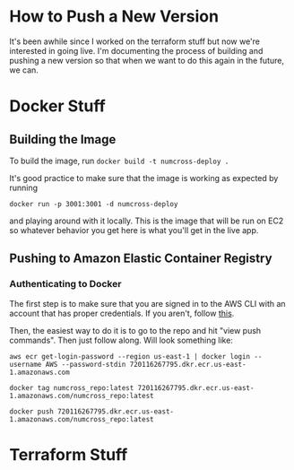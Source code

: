 # How to Push a New Version

It's been awhile since I worked on the terraform stuff but now we're interested in going live. I'm documenting the process of building and pushing a new version so that when we want to do this again in the future, we can.

# Docker Stuff

## Building the Image

To build the image, run `docker build -t numcross-deploy .`

It's good practice to make sure that the image is working as expected by running

```
docker run -p 3001:3001 -d numcross-deploy
```

and playing around with it locally. This is the image that will be run on EC2 so whatever behavior you get here is what you'll get in the live app.

## Pushing to Amazon Elastic Container Registry

### Authenticating to Docker

The first step is to make sure that you are signed in to the AWS CLI with an account that has proper credentials. If you aren't, follow [this](https://docs.aws.amazon.com/powershell/latest/userguide/pstools-appendix-sign-up.html).

Then, the easiest way to do it is to go to the repo and hit "view push commands". Then just follow along. Will look something like:

```
aws ecr get-login-password --region us-east-1 | docker login --username AWS --password-stdin 720116267795.dkr.ecr.us-east-1.amazonaws.com
```

```
docker tag numcross_repo:latest 720116267795.dkr.ecr.us-east-1.amazonaws.com/numcross_repo:latest
```

```
docker push 720116267795.dkr.ecr.us-east-1.amazonaws.com/numcross_repo:latest
```

# Terraform Stuff
